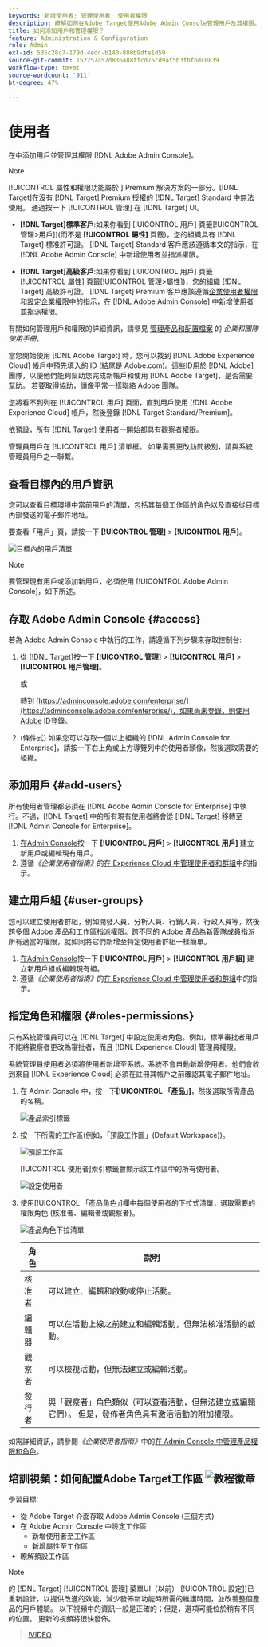 ```yaml
---
keywords: 新增使用者; 管理使用者; 使用者權限
description: 瞭解如何在Adobe Target使用Adobe Admin Console管理用戶及其權限。
title: 如何添加用戶和管理權限？
feature: Administration & Configuration
role: Admin
exl-id: 535c28c7-179d-4edc-b140-880b9dfe1d59
source-git-commit: 152257a52d836a88ffcd76cd9af5b3fbfbdc0839
workflow-type: tm+mt
source-wordcount: '911'
ht-degree: 47%

---
```


# 使用者

在中添加用戶並管理其權限 [!DNL Adobe Admin Console]。

>[!NOTE]
>
>[!UICONTROL 屬性和權限功能屬於 ] Premium 解決方案的一部分。[!DNL Target]在沒有 [!DNL Target] Premium 授權的 [!DNL Target] Standard 中無法使用。
>通過按一下 [!UICONTROL 管理] 在 [!DNL Target] UI。
>
>* **[!DNL Target]標準客戶**:如果你看到 [!UICONTROL 用戶] 頁籤[!UICONTROL 管理>用戶])(而不是 **[!UICONTROL 屬性]** 頁籤)，您的組織具有 [!DNL Target] 標准許可證。 [!DNL Target] Standard 客戶應該遵循本文的指示，在 [!DNL Adobe Admin Console] 中新增使用者並指派權限。
>
>* **[!DNL Target]高級客戶**:如果你看到 [!UICONTROL 用戶] 頁籤 [!UICONTROL 屬性] 頁籤[!UICONTROL 管理>屬性])，您的組織 [!DNL Target] 高級許可證。 [!DNL Target] Premium 客戶應該遵循[企業使用者權限](/help/main/administrating-target/c-user-management/property-channel/property-channel.md)和[設定企業權限](/help/main/administrating-target/c-user-management/property-channel/properties-overview.md)中的指示，在 [!DNL Adobe Admin Console] 中新增使用者並指派權限。
>
>有關如何管理用戶和權限的詳細資訊，請參見 [管理產品和配置檔案](https://helpx.adobe.com/enterprise/using/manage-products-and-profiles.html) 的 *企業和團隊使用手冊*。

當您開始使用 [!DNL Adobe Target] 時，您可以找到 [!DNL Adobe Experience Cloud] 帳戶中預先填入的 ID (結尾是 Adobe.com)。這些ID用於 [!DNL Adobe] 團隊，以便他們能夠幫助您完成新帳戶和使用 [!DNL Adobe Target]，是否需要幫助。 若要取得協助，請像平常一樣聯絡 Adobe 團隊。

您將看不到列在 [!UICONTROL 用戶] 頁面，直到用戶使用 [!DNL Adobe Experience Cloud] 帳戶，然後登錄 [!DNL Target Standard/Premium]。

依預設，所有 [!DNL Target] 使用者一開始都具有觀察者權限。

管理員用戶在 [!UICONTROL 用戶] 清單框。 如果需要更改訪問級別，請與系統管理員用戶之一聯繫。

## 查看目標內的用戶資訊

您可以查看目標環境中當前用戶的清單，包括其每個工作區的角色以及直接從目標內部發送的電子郵件地址。

要查看「用戶」頁，請按一下 **[!UICONTROL 管理]** > **[!UICONTROL 用戶]**。

![目標內的用戶清單](/help/main/administrating-target/c-user-management/c-user-management/assets/user-list-target.png)

>[!NOTE]
>
>要管理現有用戶或添加新用戶，必須使用 [!UICONTROL Adobe Admin Console]，如下所述。

## 存取 Adobe Admin Console {#access}

若為 Adobe Admin Console 中執行的工作，請遵循下列步驟來存取控制台:

1. 從 [!DNL Target]按一下 **[!UICONTROL 管理]** > **[!UICONTROL 用戶]** > **[!UICONTROL 用戶管理]**。

   或

   轉到 [https://adminconsole.adobe.com/enterprise/](https://adminconsole.adobe.com/enterprise/)，如果尚未登錄，則使用Adobe ID登錄。

1. (條件式) 如果您可以存取一個以上組織的 [!DNL Admin Console for Enterprise]，請按一下右上角或上方導覽列中的使用者頭像，然後選取需要的組織。

## 添加用戶 {#add-users}

所有使用者管理都必須在 [!DNL Adobe Admin Console for Enterprise] 中執行。不過，[!DNL Target] 中的所有現有使用者將會從 [!DNL Target] 移轉至 [!DNL Admin Console for Enterprise]。

1. [在Admin Console](/help/main/administrating-target/c-user-management/c-user-management/user-management.md#section_79796E0227D048F59BAE0AB02E544EBE)按一下 **[!UICONTROL 用戶]** > **[!UICONTROL 用戶]** 建立新用戶或編輯現有用戶。
1. 遵循&#x200B;*《企業使用者指南》*&#x200B;的[在 Experience Cloud 中管理使用者和群組](https://helpx.adobe.com/enterprise/help/users.html)中的指示。

## 建立用戶組 {#user-groups}

您可以建立使用者群組，例如開發人員、分析人員、行銷人員、行政人員等，然後跨多個 Adobe 產品和工作區指派權限。跨不同的 Adobe 產品為新團隊成員指派所有適當的權限，就如同將它們新增至特定使用者群組一樣簡單。

1. [在Admin Console](/help/main/administrating-target/c-user-management/c-user-management/user-management.md#section_79796E0227D048F59BAE0AB02E544EBE)按一下 **[!UICONTROL 用戶]** > **[!UICONTROL 用戶組]** 建立新用戶組或編輯現有組。
1. 遵循&#x200B;*《企業使用者指南》*&#x200B;的[在 Experience Cloud 中管理使用者和群組](https://helpx.adobe.com/enterprise/help/users.html)中的指示。

## 指定角色和權限 {#roles-permissions}

只有系統管理員可以在 [!DNL Target] 中設定使用者角色。例如，標準審批者用戶不能將觀察者更改為審批者，而且 [!DNL Experience Cloud] 管理員權限。

系統管理員使用者必須將使用者新增至系統。系統不會自動新增使用者。他們會收到來自 [!DNL Experience Cloud] 必須在註冊其帳戶之前確認其電子郵件地址。

1. [](/help/main/administrating-target/c-user-management/c-user-management/user-management.md#section_79796E0227D048F59BAE0AB02E544EBE)在 Admin Console 中，按一下&#x200B;**[!UICONTROL 「產品」]**，然後選取所需產品的名稱。

   ![產品索引標籤](/help/main/administrating-target/c-user-management/c-user-management/assets/workspace-publisher.png)

1. 按一下所需的工作區(例如，「預設工作區」(Default Workspace))。

   ![預設工作區](/help/main/administrating-target/c-user-management/c-user-management/assets/default-workspace-new.png)

   [!UICONTROL 使用者]索引標籤會顯示該工作區中的所有使用者。

   ![設定使用者](/help/main/administrating-target/c-user-management/c-user-management/assets/configuration_users-new-publisher.png)

1. 使用[!UICONTROL 「產品角色」]欄中每個使用者的下拉式清單，選取需要的權限角色 (核准者、編輯者或觀察者)。

   ![產品角色下拉清單](/help/main/administrating-target/c-user-management/c-user-management/assets/product-role-new.png)

   | 角色 | 說明 |
   |--- |--- |
   | 核准者 | 可以建立、編輯和啟動或停止活動。 |
   | 編輯器 | 可以在活動上線之前建立和編輯活動，但無法核准活動的啟動。 |
   | 觀察者 | 可以檢視活動，但無法建立或編輯活動。 |
   | 發行者 | 與「觀察者」角色類似（可以查看活動，但無法建立或編輯它們）。 但是，發佈者角色具有激活活動的附加權限。 |

如需詳細資訊，請參閱&#x200B;*《企業使用者指南》*&#x200B;中的[在 Admin Console 中管理產品權限和角色](https://helpx.adobe.com/enterprise/help/manage-permissions-and-roles.html)。

## 培訓視頻：如何配置Adobe Target工作區 ![教程徽章](/help/main/assets/tutorial.png)

學習目標:

* 從 Adobe Target 介面存取 Adobe Admin Console (三個方式)
* 在 Adobe Admin Console 中設定工作區
   * 新增使用者至工作區
   * 新增屬性至工作區
* 瞭解預設工作區

>[!NOTE]
>
>的 [!DNL Target] [!UICONTROL 管理] 菜單UI（以前） [!UICONTROL 設定])已重新設計，以提供改進的效能，減少發佈新功能時所需的維護時間，並改善整個產品的用戶體驗。 以下視頻中的資訊一般是正確的；但是，選項可能位於稍有不同的位置。 更新的視頻將很快發佈。

>[!VIDEO](https://video.tv.adobe.com/v/19463/)
